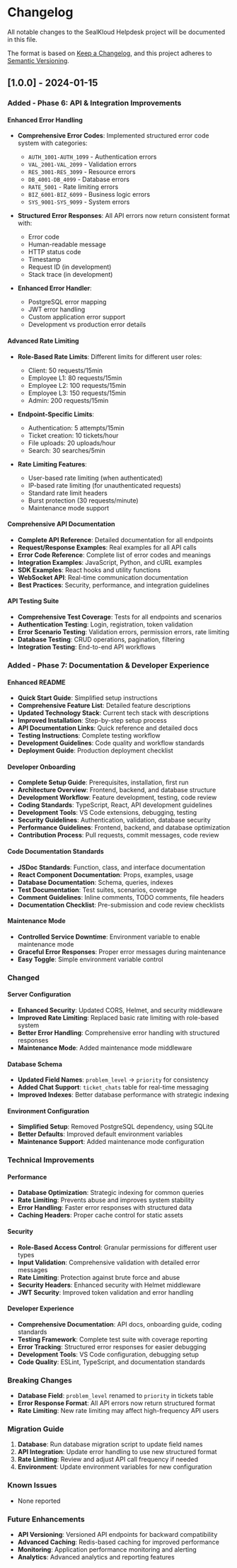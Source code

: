 # Changelog

All notable changes to the SealKloud Helpdesk project will be documented in this file.

The format is based on [Keep a Changelog](https://keepachangelog.com/en/1.0.0/),
and this project adheres to [Semantic Versioning](https://semver.org/spec/v2.0.0.html).

## [1.0.0] - 2024-01-15

### Added - Phase 6: API & Integration Improvements

#### Enhanced Error Handling
- **Comprehensive Error Codes**: Implemented structured error code system with categories:
  - `AUTH_1001-AUTH_1099` - Authentication errors
  - `VAL_2001-VAL_2099` - Validation errors
  - `RES_3001-RES_3099` - Resource errors
  - `DB_4001-DB_4099` - Database errors
  - `RATE_5001` - Rate limiting errors
  - `BIZ_6001-BIZ_6099` - Business logic errors
  - `SYS_9001-SYS_9099` - System errors

- **Structured Error Responses**: All API errors now return consistent format with:
  - Error code
  - Human-readable message
  - HTTP status code
  - Timestamp
  - Request ID (in development)
  - Stack trace (in development)

- **Enhanced Error Handler**: 
  - PostgreSQL error mapping
  - JWT error handling
  - Custom application error support
  - Development vs production error details

#### Advanced Rate Limiting
- **Role-Based Rate Limits**: Different limits for different user roles:
  - Client: 50 requests/15min
  - Employee L1: 80 requests/15min
  - Employee L2: 100 requests/15min
  - Employee L3: 150 requests/15min
  - Admin: 200 requests/15min

- **Endpoint-Specific Limits**:
  - Authentication: 5 attempts/15min
  - Ticket creation: 10 tickets/hour
  - File uploads: 20 uploads/hour
  - Search: 30 searches/5min

- **Rate Limiting Features**:
  - User-based rate limiting (when authenticated)
  - IP-based rate limiting (for unauthenticated requests)
  - Standard rate limit headers
  - Burst protection (30 requests/minute)
  - Maintenance mode support

#### Comprehensive API Documentation
- **Complete API Reference**: Detailed documentation for all endpoints
- **Request/Response Examples**: Real examples for all API calls
- **Error Code Reference**: Complete list of error codes and meanings
- **Integration Examples**: JavaScript, Python, and cURL examples
- **SDK Examples**: React hooks and utility functions
- **WebSocket API**: Real-time communication documentation
- **Best Practices**: Security, performance, and integration guidelines

#### API Testing Suite
- **Comprehensive Test Coverage**: Tests for all endpoints and scenarios
- **Authentication Testing**: Login, registration, token validation
- **Error Scenario Testing**: Validation errors, permission errors, rate limiting
- **Database Testing**: CRUD operations, pagination, filtering
- **Integration Testing**: End-to-end API workflows

### Added - Phase 7: Documentation & Developer Experience

#### Enhanced README
- **Quick Start Guide**: Simplified setup instructions
- **Comprehensive Feature List**: Detailed feature descriptions
- **Updated Technology Stack**: Current tech stack with descriptions
- **Improved Installation**: Step-by-step setup process
- **API Documentation Links**: Quick reference and detailed docs
- **Testing Instructions**: Complete testing workflow
- **Development Guidelines**: Code quality and workflow standards
- **Deployment Guide**: Production deployment checklist

#### Developer Onboarding
- **Complete Setup Guide**: Prerequisites, installation, first run
- **Architecture Overview**: Frontend, backend, and database structure
- **Development Workflow**: Feature development, testing, code review
- **Coding Standards**: TypeScript, React, API development guidelines
- **Development Tools**: VS Code extensions, debugging, testing
- **Security Guidelines**: Authentication, validation, database security
- **Performance Guidelines**: Frontend, backend, and database optimization
- **Contribution Process**: Pull requests, commit messages, code review

#### Code Documentation Standards
- **JSDoc Standards**: Function, class, and interface documentation
- **React Component Documentation**: Props, examples, usage
- **Database Documentation**: Schema, queries, indexes
- **Test Documentation**: Test suites, scenarios, coverage
- **Comment Guidelines**: Inline comments, TODO comments, file headers
- **Documentation Checklist**: Pre-submission and code review checklists

#### Maintenance Mode
- **Controlled Service Downtime**: Environment variable to enable maintenance mode
- **Graceful Error Responses**: Proper error messages during maintenance
- **Easy Toggle**: Simple environment variable control

### Changed

#### Server Configuration
- **Enhanced Security**: Updated CORS, Helmet, and security middleware
- **Improved Rate Limiting**: Replaced basic rate limiting with role-based system
- **Better Error Handling**: Comprehensive error handling with structured responses
- **Maintenance Mode**: Added maintenance mode middleware

#### Database Schema
- **Updated Field Names**: `problem_level` → `priority` for consistency
- **Added Chat Support**: `ticket_chats` table for real-time messaging
- **Improved Indexes**: Better database performance with strategic indexing

#### Environment Configuration
- **Simplified Setup**: Removed PostgreSQL dependency, using SQLite
- **Better Defaults**: Improved default environment variables
- **Maintenance Support**: Added maintenance mode configuration

### Technical Improvements

#### Performance
- **Database Optimization**: Strategic indexing for common queries
- **Rate Limiting**: Prevents abuse and improves system stability
- **Error Handling**: Faster error responses with structured data
- **Caching Headers**: Proper cache control for static assets

#### Security
- **Role-Based Access Control**: Granular permissions for different user types
- **Input Validation**: Comprehensive validation with detailed error messages
- **Rate Limiting**: Protection against brute force and abuse
- **Security Headers**: Enhanced security with Helmet middleware
- **JWT Security**: Improved token validation and error handling

#### Developer Experience
- **Comprehensive Documentation**: API docs, onboarding guide, coding standards
- **Testing Framework**: Complete test suite with coverage reporting
- **Error Tracking**: Structured error responses for easier debugging
- **Development Tools**: VS Code configuration, debugging setup
- **Code Quality**: ESLint, TypeScript, and documentation standards

### Breaking Changes
- **Database Field**: `problem_level` renamed to `priority` in tickets table
- **Error Response Format**: All API errors now return structured format
- **Rate Limiting**: New rate limiting may affect high-frequency API users

### Migration Guide
1. **Database**: Run database migration script to update field names
2. **API Integration**: Update error handling to use new structured format
3. **Rate Limiting**: Review and adjust API call frequency if needed
4. **Environment**: Update environment variables for new configuration

### Known Issues
- None reported

### Future Enhancements
- **API Versioning**: Versioned API endpoints for backward compatibility
- **Advanced Caching**: Redis-based caching for improved performance
- **Monitoring**: Application performance monitoring and alerting
- **Analytics**: Advanced analytics and reporting features 